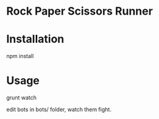 Rock Paper Scissors Runner
=====================

# Installation

npm install

# Usage

grunt watch

edit bots in bots/ folder, watch them fight.
